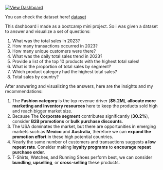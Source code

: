 [![View Dashboard](https://img.shields.io/badge/View%20Dashboard-Click%20Here-blue)](https://lookerstudio.google.com/s/n3VO6bQRUxc)

You can check the dataset here! [dataset](https://docs.google.com/spreadsheets/d/1ZKO0ZbL2a4tY1morKm5tnfO3_a6AYvRHzHtO87ToAf4/edit?gid=1511066551#gid=1511066551)

This dashboard i made as a bootcamp mini project. So i was given a dataset to answer and visualize a set of questions:

1. What was the total sales in 2023? 
2. How many transactions occurred in 2023? 
3. How many unique customers were there?
4. What was the daily total sales trend in 2023? 
5. Provide a list of the top 10 products with the highest total sales!
6. What is the proportion of total sales by segment? 
7. Which product category had the highest total sales? 
8. Total sales by country?

After answering and visualizing the answers, here are the insights and my recommendations:

1. The **Fashion category** is the top revenue driver (**$5.2M**), **allocate more marketing and inventory resources** here to keep the products sold high and reach bigger market size.
2. Because The **Corporate segment** contributes significantly (**30.2%**), consider **B2B promotions** or **bulk purchase discounts**.
3. The USA dominates the market, but there are opportunities in emerging markets such as **Mexico** and **Australia**, therefore we can **expand the promotion effort** in these high potential countries.
4. Nearly the same number of customers and transactions suggests **a low repeat rate**. Consider making **loyalty programs** to **encourage repeat purchase order**.
5. T-Shirts, Watches, and Running Shoes perform best, we can consider **bundling**, **upselling**, or **cross-selling** these products.


